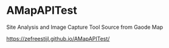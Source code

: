 # AMapAPITest
Site Analysis and Image Capture Tool Source from Gaode Map

https://zefreestijl.github.io/AMapAPITest/
